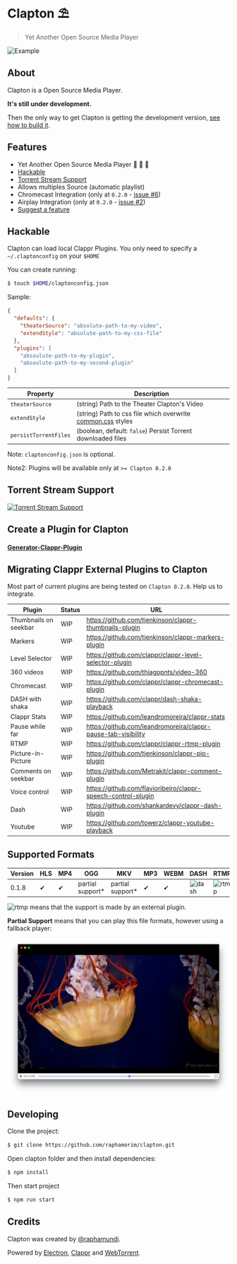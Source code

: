 # Clapton ⛱️

> Yet Another Open Source Media Player

![Example](assets/images/clapton.png)

## About

Clapton is a Open Source Media Player.

**It's still under development.**

Then the only way to get Clapton is getting the development version, [see how to build it](#developing).

## Features

- Yet Another Open Source Media Player 🦄 🦄 🦄
- [Hackable](#hackable)
- [Torrent Stream Support](#torrent-stream-support)
- Allows multiples Source (automatic playlist)
- Chromecast Integration (only at `0.2.0` - [issue #6](https://github.com/raphamorim/clapton/issues/6))
- Airplay Integration (only at `0.2.0` - [issue #2](https://github.com/raphamorim/clapton/issues/6))
- [Suggest a feature](https://github.com/raphamorim/clapton/issues/new)

## Hackable

Clapton can load local Clappr Plugins. You only need to specify a `~/.claptonconfig` on your `$HOME`

You can create running:

```bash
$ touch $HOME/claptonconfig.json
```
Sample:

```json
{
  "defaults": {
    "theaterSource": "absolute-path-to-my-video",
    "extendStyle": "absolute-path-to-my-css-file"
  },
  "plugins": [
    "absoulute-path-to-my-plugin",
    "absoulute-path-to-my-second-plugin"
  ]
}
```

|Property         |Description|
|-----------------------|---------------------------------------|
|`theaterSource` | (string) Path to the Theater Clapton's Video|
|`extendStyle` | (string) Path to css file which overwrite [common.css](https://github.com/raphamorim/clapton/blob/master/assets/stylesheet/common.css) styles|
|`persistTorrentFiles`| (boolean, default: `false`) Persist Torrent downloaded files|

Note: `claptonconfig.json` is optional.

Note2: Plugins will be available only at `>= Clapton 0.2.0`

## Torrent Stream Support

[![Torrent Stream Support](http://i.imgur.com/qMMJItW.png)](https://vimeo.com/230344225 "Torrent Stream Support")

## Create a Plugin for Clapton

#### [Generator-Clappr-Plugin](https://github.com/clappr/generator-clappr-plugin)

## Migrating Clappr External Plugins to Clapton

Most part of current plugins are being tested on `Clapton 0.2.0`. Help us to integrate.

|Plugin         |Status|URL|
|-----------------------|---------------------------------------|--------------------------------------------------------|
|Thumbnails on seekbar| WIP| https://github.com/tjenkinson/clappr-thumbnails-plugin |
|Markers       | WIP| https://github.com/tjenkinson/clappr-markers-plugin |
|Level Selector| WIP| https://github.com/clappr/clappr-level-selector-plugin |
|360 videos| WIP| https://github.com/thiagopnts/video-360 |
|Chromecast| WIP| https://github.com/clappr/clappr-chromecast-plugin |
|DASH with shaka| WIP| https://github.com/clappr/dash-shaka-playback |
|Clappr Stats | WIP| https://github.com/leandromoreira/clappr-stats |
|Pause while far| WIP| https://github.com/leandromoreira/clappr-pause-tab-visibility |
|RTMP           | WIP| https://github.com/clappr/clappr-rtmp-plugin |
|Picture-in-Picture | WIP| https://github.com/tjenkinson/clappr-pip-plugin |
|Comments on seekbar| WIP | https://github.com/Metrakit/clappr-comment-plugin |
|Voice control| WIP | https://github.com/flavioribeiro/clappr-speech-control-plugin |
|Dash           | WIP | https://github.com/shankardevy/clappr-dash-plugin | |
|Youtube        | WIP | https://github.com/towerz/clappr-youtube-playback |

## Supported Formats

Version       |HLS|MP4|OGG|MKV|MP3|WEBM| DASH | RTMP | JPG/PNG/GIF |
-------------|---|---|---|---|---|----|------|------|-------------|
 0.1.8 | ✔ | ✔ | partial support* | partial support* | ✔ |  ✔ | ![dash](http://flv.io/external3.png) | ![rtmp](http://flv.io/external3.png) | ✔

![rtmp](http://flv.io/external3.png) means that the support is made by an external plugin.

**Partial Support** means that you can play this file formats, however using a fallback player:

![Fallback](assets/images/fallback-player.png)

## Developing

Clone the project:

```bash
$ git clone https://github.com/raphamorim/clapton.git
```

Open clapton folder and then install dependencies:

```bash
$ npm install
```

Then start project

```bash
$ npm run start
```

## Credits

Clapton was created by [@raphamundi](https://twitter.com/raphamundi).

Powered by [Electron](https://github.com/electron/electron), [Clappr](github.com/clappr/clappr) and [WebTorrent](https://github.com/webtorrent/webtorrent).
